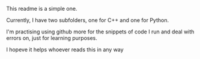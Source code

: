 This readme is a simple one.

Currently, I have two subfolders, one for C++ and one for Python.

I'm practising using github more for the snippets of code I run and deal with errors on, just for learning purposes.

I hopeve it helps whoever reads this in any way
